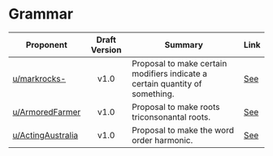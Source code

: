 # Grammar

| Proponent                                     | Draft Version | Summary                                                                                                                            | Link                                                                                                              |
| --------------------------------------------- | :-----------: | ---------------------------------------------------------------------------------------------------------------------------------- | ----------------------------------------------------------------------------------------------------------------- |
| [u/markrocks-](https://www.reddit.com/u/markrocks-) |     v1.0      | Proposal to make certain modifiers indicate a certain quantity of something. | [See](https://www.reddit.com/r/EncapsulatedLanguage/comments/i4yoi2/draft_proposal_separating_modifiers/) |
| [u/ArmoredFarmer](https://www.reddit.com/u/ArmoredFarmer) |     v1.0      | Proposal to make roots triconsonantal roots. | [See](https://www.reddit.com/r/EncapsulatedLanguage/comments/i4jjca/triconsonantal_roots/) |
| [u/ActingAustralia](https://www.reddit.com/u/ActingAustralia) |     v1.0      | Proposal to make the word order harmonic. | [See](https://www.reddit.com/r/EncapsulatedLanguage/comments/i3jhqw/draft_proposal_the_encapsulated_language_be_a/) |